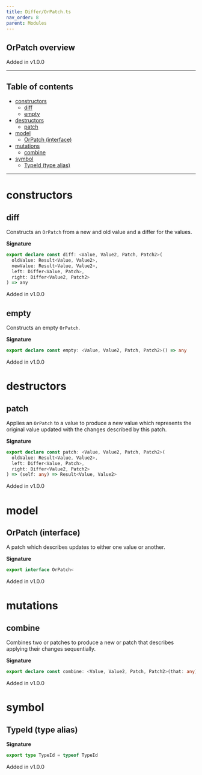 ```yaml
---
title: Differ/OrPatch.ts
nav_order: 8
parent: Modules
---
```


## OrPatch overview

Added in v1.0.0

---

<h2 class="text-delta">Table of contents</h2>

- [constructors](#constructors)
  - [diff](#diff)
  - [empty](#empty)
- [destructors](#destructors)
  - [patch](#patch)
- [model](#model)
  - [OrPatch (interface)](#orpatch-interface)
- [mutations](#mutations)
  - [combine](#combine)
- [symbol](#symbol)
  - [TypeId (type alias)](#typeid-type-alias)

---

# constructors

## diff

Constructs an `OrPatch` from a new and old value and a differ for the
values.

**Signature**

```ts
export declare const diff: <Value, Value2, Patch, Patch2>(
  oldValue: Result<Value, Value2>,
  newValue: Result<Value, Value2>,
  left: Differ<Value, Patch>,
  right: Differ<Value2, Patch2>
) => any
```

Added in v1.0.0

## empty

Constructs an empty `OrPatch`.

**Signature**

```ts
export declare const empty: <Value, Value2, Patch, Patch2>() => any
```

Added in v1.0.0

# destructors

## patch

Applies an `OrPatch` to a value to produce a new value which represents
the original value updated with the changes described by this patch.

**Signature**

```ts
export declare const patch: <Value, Value2, Patch, Patch2>(
  oldValue: Result<Value, Value2>,
  left: Differ<Value, Patch>,
  right: Differ<Value2, Patch2>
) => (self: any) => Result<Value, Value2>
```

Added in v1.0.0

# model

## OrPatch (interface)

A patch which describes updates to either one value or another.

**Signature**

```ts
export interface OrPatch<
```

Added in v1.0.0

# mutations

## combine

Combines two or patches to produce a new or patch that describes applying
their changes sequentially.

**Signature**

```ts
export declare const combine: <Value, Value2, Patch, Patch2>(that: any) => (self: any) => any
```

Added in v1.0.0

# symbol

## TypeId (type alias)

**Signature**

```ts
export type TypeId = typeof TypeId
```

Added in v1.0.0
